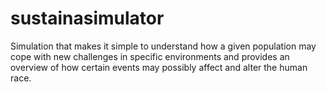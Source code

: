 # sustainasimulator
Simulation that makes it simple to understand how a given population may cope with new challenges in specific environments and provides an overview of how certain events may possibly affect and alter the human race.
